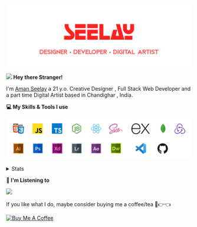[![banner](./images/seelay.svg)](https://seelay.in)

**<img src="https://media.giphy.com/media/hvRJCLFzcasrR4ia7z/giphy.gif" width="25px"> Hey there Stranger!**

I'm [Aman Seelay](https://seelay.in) a 21 y.o. Creative Designer , Full Stack Web Developer and a part time Digital Artist based in Chandighar , India.

**💻 My Skills & Tools I use**

[![banner](./images/skills&tools.svg)](https://seelay.in)

<details>
  <summary>Stats</summary>

---

<!--START_SECTION:waka-->
![Profile Views](http://img.shields.io/badge/Profile%20Views-1-blue)

**🐱 My Github Data** 

> 🏆 705 Contributions in the Year 2021
 > 
> 📦 598.6 kB Used in Github's Storage 
 > 
> 🚫 Not Opted to Hire
 > 
> 📜 1 Public Repository 
 > 
> 🔑 90 Private Repositories  
 > 
**I'm a Night 🦉** 

```text
🌞 Morning    244 commits    █████░░░░░░░░░░░░░░░░░░░░   22.89% 
🌆 Daytime    219 commits    █████░░░░░░░░░░░░░░░░░░░░   20.54% 
🌃 Evening    319 commits    ███████░░░░░░░░░░░░░░░░░░   29.92% 
🌙 Night      284 commits    ██████░░░░░░░░░░░░░░░░░░░   26.64%

```
📅 **I'm Most Productive on Thursday** 

```text
Monday       206 commits    ████░░░░░░░░░░░░░░░░░░░░░   19.32% 
Tuesday      155 commits    ███░░░░░░░░░░░░░░░░░░░░░░   14.54% 
Wednesday    84 commits     ██░░░░░░░░░░░░░░░░░░░░░░░   7.88% 
Thursday     209 commits    █████░░░░░░░░░░░░░░░░░░░░   19.61% 
Friday       148 commits    ███░░░░░░░░░░░░░░░░░░░░░░   13.88% 
Saturday     137 commits    ███░░░░░░░░░░░░░░░░░░░░░░   12.85% 
Sunday       127 commits    ███░░░░░░░░░░░░░░░░░░░░░░   11.91%

```


📊 **This Week I Spent My Time On** 

```text
⌚︎ Time Zone: Asia/Kolkata

💬 Programming Languages: 
JavaScript               5 hrs 21 mins       ███████████████░░░░░░░░░░   62.06% 
JSON                     2 hrs 9 mins        ██████░░░░░░░░░░░░░░░░░░░   25.02% 
CSS                      43 mins             ██░░░░░░░░░░░░░░░░░░░░░░░   8.34% 
Other                    15 mins             ░░░░░░░░░░░░░░░░░░░░░░░░░   2.92% 
Markdown                 5 mins              ░░░░░░░░░░░░░░░░░░░░░░░░░   0.97%

🔥 Editors: 
VS Code                  8 hrs 38 mins       █████████████████████████   100.0%

🐱‍💻 Projects: 
seelay-portfolio         1 hr 25 mins        ████░░░░░░░░░░░░░░░░░░░░░   16.59% 
SeelayBot-2.0            1 hr 9 mins         ███░░░░░░░░░░░░░░░░░░░░░░   13.44% 
covid19                  1 hr 7 mins         ███░░░░░░░░░░░░░░░░░░░░░░   12.93% 
learn-code               56 mins             ██░░░░░░░░░░░░░░░░░░░░░░░   10.85% 
SeelayBot                40 mins             ██░░░░░░░░░░░░░░░░░░░░░░░   7.75%

💻 Operating System: 
Windows                  8 hrs 38 mins       █████████████████████████   100.0%

```

**I Mostly Code in JavaScript** 

```text
JavaScript               57 repos            ███████████████░░░░░░░░░░   63.33% 
TypeScript               20 repos            █████░░░░░░░░░░░░░░░░░░░░   22.22% 
HTML                     5 repos             █░░░░░░░░░░░░░░░░░░░░░░░░   5.56% 
Vue                      4 repos             █░░░░░░░░░░░░░░░░░░░░░░░░   4.44% 
CSS                      3 repos             ░░░░░░░░░░░░░░░░░░░░░░░░░   3.33%

```


**Timeline**

![Chart not found](https://raw.githubusercontent.com/ImSeelay/ImSeelay/master/charts/bar_graph.png) 


 Last Updated on 20/07/2021
<!--END_SECTION:waka-->

---

 </details>

**🎵 I'm Listening to**

<object data="https://now-play.vercel.app/api/generate?uid=7a17a86e-d6b7-43b5-8d9c-1d6dae42a779" >

  <img src="https://now-play.vercel.app/api/generate?uid=7a17a86e-d6b7-43b5-8d9c-1d6dae42a779" />

</object>

If you like what I do, maybe consider buying me a coffee/tea 🥺👉👈

<a href="https://www.buymeacoffee.com/seelay" target="_blank"><img src="https://cdn.buymeacoffee.com/buttons/v2/default-red.png" alt="Buy Me A Coffee" width="150" ></a>
